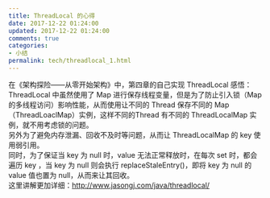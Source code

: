 ```yaml
---
title: ThreadLocal 的心得
date: 2017-12-22 01:24:00
updated: 2017-12-22 01:24:00
comments: true
categories: 
- 小结
permalink: tech/threadlocal_1.html 
---
```


在《架构探险——从零开始架构》中，第四章的自己实现 ThreadLocal 感悟：  
ThreadLocal 中虽然使用了 Map 进行保存线程变量，但是为了防止引入锁（Map 的多线程访问）影响性能，从而使用让不同的 Thread 保存不同的 Map（ThreadLoaclMap）实例，这样不同的Thread 有不同的 ThreadLocalMap 实例，就不用考虑锁的问题。  
另外为了避免内存泄漏、回收不及时等问题，从而让 ThreadLocalMap 的 key 使用弱引用。  
同时，为了保证当 key 为 null 时，value 无法正常释放时，在每次 set 时，都会遍历 key ，当 key 为 null 则会执行 replaceStaleEntry()，即将 key 为 null 的 value 值也置为 null，从而来让其回收。    
这里讲解更加详细：http://www.jasongj.com/java/threadlocal/
